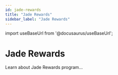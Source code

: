 ```yaml
---
id: jade-rewards
title: "Jade Rewards"
sidebar_label: "Jade Rewards"
---
```

import useBaseUrl from '@docusaurus/useBaseUrl';

# Jade Rewards
Learn about Jade Rewards program...
